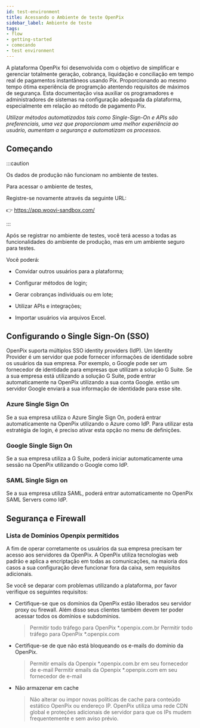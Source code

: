 ```yaml
---
id: test-environment
title: Acessando o Ambiente de teste OpenPix
sidebar_label: Ambiente de teste
tags:
- flow
- getting-started
- comecando
- test environment
---
```


A plataforma OpenPix foi desenvolvida com o objetivo de simplificar e gerenciar totalmente geração, cobrança, liquidação e conciliação em tempo real de pagamentos instantâneos usando Pix. Proporcionando ao mesmo tempo ótima experiência de programção atentendo requisitos de máximos de segurança. Esta documentação visa auxiliar os programadores e administradores de sistemas na configuração adequada da plataforma, especialmente em relação ao método de pagamento Pix.

*Utilizar métodos automatizados tais como Single-Sign-On e APIs são preferenciais, uma vez que proporcionam uma melhor experiência ao usuário, aumentam a segurança e automatizam os processos.*

## Começando

:::caution

Os dados de produção não funcionam no ambiente de testes.

Para acessar o ambiente de testes, 

Registre-se novamente através da seguinte URL:

👉 https://app.woovi-sandbox.com/

:::

Após se registrar no ambiente de testes, você terá acesso a todas as funcionalidades do ambiente de produção, mas em um ambiente seguro para testes.

Você poderá:

- Convidar outros usuários para a plataforma;

- Configurar métodos de login;

- Gerar cobranças individuais ou em lote;

- Utilizar APIs e integrações;

- Importar usuários via arquivos Excel.

## Configurando o Single Sign-On (SSO)

OpenPix suporta múltiplos SSO identity providers (IdP). Um Identity Provider é um servidor que pode fornecer informações de identidade sobre os usuários da sua empresa. Por exemplo, o Google pode ser um fornecedor de identidade para empresas que utilizam a solução G Suite. Se a sua empresa está utilizando a solução G Suite, pode entrar automaticamente na OpenPix utilizando a sua conta Google. então um servidor Google enviará a sua informação de identidade para esse site.

### Azure Single Sign On

Se a sua empresa utiliza o Azure Single Sign On, poderá entrar automaticamente na OpenPix utilizando o Azure como IdP. Para utilizar esta estratégia de login, é preciso ativar esta opção no menu de definições.

### Google Single Sign On

Se a sua empresa utiliza a G Suite, poderá iniciar automaticamente uma sessão na OpenPix utilizando o Google como IdP.

### SAML Single Sign on

Se a sua empresa utiliza SAML, poderá entrar automaticamente no OpenPix SAML Servers como IdP.

## Segurança e Firewall

### Lista de Domínios Openpix permitidos

A fim de operar corretamente os usuários da sua empresa precisam ter acesso aos servidores da OpenPix. A OpenPix utiliza tecnologias web padrão e aplica a encriptação em todas as comunicações, na maioria dos casos a sua configuração deve funcionar fora da caixa, sem requisitos adicionais.

Se você se deparar com problemas utilizando a plataforma, por favor verifique os seguintes requisitos:

- Certifique-se que os domínios da OpenPix estão liberados seu servidor proxy ou firewall. Além disso seus clientes também devem ter poder acessar todos os domínios e subdomínios.
  
  > Permitir todo tráfego para OpenPix *.openpix.com.br 
  > Permitir todo tráfego para OpenPix *.openpix.com

- Certifique-se de que não está bloqueando os e-mails do domínio da OpenPix.
  
  > Permitir emails da Openpix *.openpix.com.br em seu fornecedor de e-mail
  > Permitir emails da Openpix *.openpix.com em seu fornecedor de e-mail
  
- Não armazenar em cache

    > Não alterar ou impor novas políticas de cache para conteúdo estático OpenPix ou endereço IP. 
    > OpenPix utiliza uma rede CDN global e proteções adicionais de servidor para que os IPs mudem frequentemente e sem aviso prévio.
